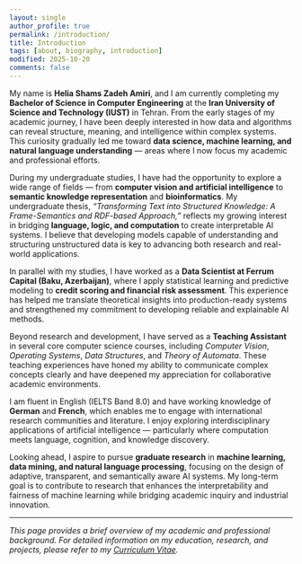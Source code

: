 ```yaml
---
layout: single
author_profile: true
permalink: /introduction/
title: Introduction
tags: [about, biography, introduction]
modified: 2025-10-20
comments: false
---
```


My name is **Helia Shams Zadeh Amiri**, and I am currently completing my **Bachelor of Science in Computer Engineering** at the **Iran University of Science and Technology (IUST)** in Tehran. From the early stages of my academic journey, I have been deeply interested in how data and algorithms can reveal structure, meaning, and intelligence within complex systems. This curiosity gradually led me toward **data science, machine learning, and natural language understanding** — areas where I now focus my academic and professional efforts.

During my undergraduate studies, I have had the opportunity to explore a wide range of fields — from **computer vision and artificial intelligence** to **semantic knowledge representation** and **bioinformatics**. My undergraduate thesis, *“Transforming Text into Structured Knowledge: A Frame-Semantics and RDF-based Approach,”* reflects my growing interest in bridging **language, logic, and computation** to create interpretable AI systems. I believe that developing models capable of understanding and structuring unstructured data is key to advancing both research and real-world applications.

In parallel with my studies, I have worked as a **Data Scientist at Ferrum Capital (Baku, Azerbaijan)**, where I apply statistical learning and predictive modeling to **credit scoring and financial risk assessment**. This experience has helped me translate theoretical insights into production-ready systems and strengthened my commitment to developing reliable and explainable AI methods.  

Beyond research and development, I have served as a **Teaching Assistant** in several core computer science courses, including *Computer Vision*, *Operating Systems*, *Data Structures*, and *Theory of Automata*. These teaching experiences have honed my ability to communicate complex concepts clearly and have deepened my appreciation for collaborative academic environments.

I am fluent in English (IELTS Band 8.0) and have working knowledge of **German** and **French**, which enables me to engage with international research communities and literature. I enjoy exploring interdisciplinary applications of artificial intelligence — particularly where computation meets language, cognition, and knowledge discovery.

Looking ahead, I aspire to pursue **graduate research** in **machine learning, data mining, and natural language processing**, focusing on the design of adaptive, transparent, and semantically aware AI systems. My long-term goal is to contribute to research that enhances the interpretability and fairness of machine learning while bridging academic inquiry and industrial innovation.

---

*This page provides a brief overview of my academic and professional background. For detailed information on my education, research, and projects, please refer to my [Curriculum Vitae](/cv/).*
